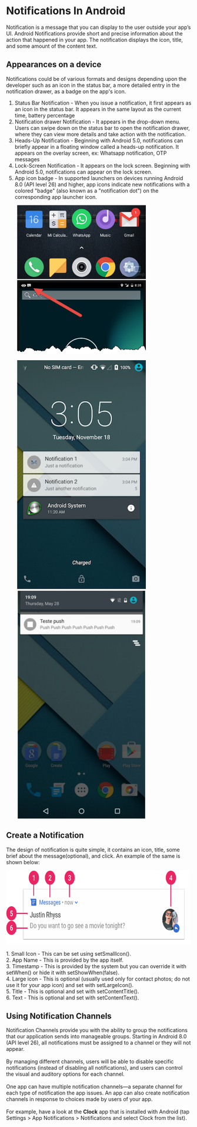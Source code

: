 # Notifications In Android  
Notification is a message that you can display to the user outside your app’s UI. Android Notifications provide short and precise information about the action that happened in your app. The notification displays the icon, title, and some amount of the content text.
## Appearances on a device
Notifications could be of various formats and designs depending upon the developer such as an icon in the status bar, a more detailed entry in the notification drawer, as a badge on the app's icon.
1. Status Bar Notification - When you issue a notification, it first appears as an icon in the status bar. It appears in the same layout as the current time, battery percentage
2. Notification drawer Notification - It appears in the drop-down menu. Users can swipe down on the status bar to open the notification drawer, where they can view more details and take action with the notification.
3. Heads-Up Notification  - Beginning with Android 5.0, notifications can briefly appear in a floating window called a heads-up notification. It appears on the overlay screen, ex: Whatsapp notification, OTP messages
4. Lock-Screen Notification - It appears on the lock screen. Beginning with Android 5.0, notifications can appear on the lock screen.
5. App icon badge -  In supported launchers on devices running Android 8.0 (API level 26) and higher, app icons indicate new notifications with a colored "badge" (also known as a "notification dot") on the corresponding app launcher icon.  


<p float="left">
  <img src="https://github.com/saloni33/android_documentation/blob/main/image/app_badge_icon.png" width="350" height="200" hspace="30"/>
  <img src="https://github.com/saloni33/android_documentation/blob/main/image/status_bar.png" width="350" height="200" hspace="30"/>
</p>

<p float="left">
  <img src="https://github.com/saloni33/android_documentation/blob/main/image/lock_screen.png" width="350" height="620" hspace="30"/>
  <img src="https://github.com/saloni33/android_documentation/blob/main/image/notification_drawer_image.jpeg" width="350" heigth="600" hspace="30"/>
</p>

## Create a Notification
The design of notification is quite simple, it contains an icon, title, some brief about the message(optional), and click. An example of the same is shown below:
<p float="center">
  <img src="https://github.com/saloni33/android_documentation/blob/main/image/example_image.png" width="500" height="200">
</p>
1. Small Icon - This can be set using setSmallIcon(). <br/>
2. App Name - This is provided by the app itself. <br/>
3. Timestamp - This is provided by the system but you can override it with setWhen() or hide it with setShowWhen(false). <br/>
4. Large icon - This is optional (usually used only for contact photos; do not use it for your app icon) and set with setLargeIcon(). <br/>
5. Title - This is optional and set with setContentTitle(). <br/>
6. Text - This is optional and set with setContentText(). <br/>

## Using Notification Channels 
Notification Channels provide you with the ability to group the notifications that our application sends into manageable groups. Starting in Android 8.0 (API level 26), all notifications must be assigned to a channel or they will not appear. <br/><br/>
By managing different channels, users will be able to disable specific notifications (instead of disabling all notifications),  and users can control the visual and auditory options for each channel. <br/><br/>
One app can have multiple notification channels—a separate channel for each type of notification the app issues. An app can also create notification channels in response to choices made by users of your app.<br/><br/>
For example, have a look at the <b>Clock</b> app that is installed with Android (tap Settings > App Notifications > Notifications and select Clock from the list). 

